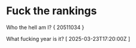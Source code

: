 # Fuck the rankings

Who the hell am I?
{ 20511034 }

What fucking year is it?
[ 2025-03-23T17:20:00Z ]
